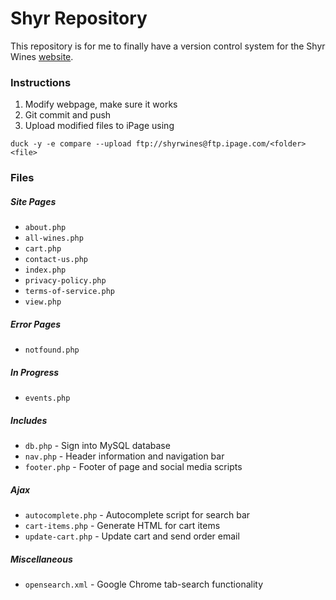 # Shyr Repository

This repository is for me to finally have a version control system for the Shyr Wines [website](https://www.shyrwines.com).

### Instructions
1. Modify webpage, make sure it works
2. Git commit and push
3. Upload modified files to iPage using
```
duck -y -e compare --upload ftp://shyrwines@ftp.ipage.com/<folder> <file>
```

### Files

##### Site Pages
* `about.php`
* `all-wines.php`
* `cart.php`
* `contact-us.php`
* `index.php`
* `privacy-policy.php`
* `terms-of-service.php`
* `view.php`

##### Error Pages
* `notfound.php`

##### In Progress
* `events.php`

##### Includes
* `db.php` - Sign into MySQL database
* `nav.php` - Header information and navigation bar
* `footer.php` - Footer of page and social media scripts

##### Ajax
* `autocomplete.php` - Autocomplete script for search bar
* `cart-items.php` - Generate HTML for cart items
* `update-cart.php` - Update cart and send order email

##### Miscellaneous
* `opensearch.xml` - Google Chrome tab-search functionality
